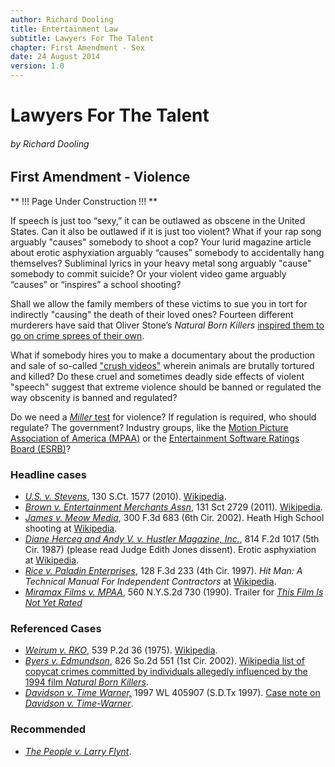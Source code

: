 ```yaml
---
author: Richard Dooling
title: Entertainment Law
subtitle: Lawyers For The Talent
chapter: First Amendment - Sex
date: 24 August 2014
version: 1.0
---
```


# Lawyers For The Talent

###### by Richard Dooling

## First Amendment - Violence

** !!! Page Under Construction !!! **

If speech is just too “sexy,” it can be outlawed as obscene in the United States. Can it also be outlawed if it is just too violent? What if your rap song arguably "causes" somebody to shoot a cop? Your lurid magazine article about erotic asphyxiation arguably “causes” somebody to accidentally hang themselves? Subliminal lyrics in your heavy metal song arguably "cause" somebody to commit suicide?  Or your violent video game arguably “causes” or “inspires” a school shooting? 

Shall we allow the family members of these victims to sue you in tort for indirectly "causing" the death of their loved ones? Fourteen different murderers have said that Oliver Stone’s *Natural Born Killers* [inspired them to go on crime sprees of their own][nbk]. 

What if somebody hires you to make a documentary about the production and sale of so-called ["crush videos"][stevens] wherein animals are brutally tortured and killed? Do these cruel and sometimes deadly side effects of violent "speech" suggest that extreme violence should be banned or regulated the way obscenity is banned and regulated?

Do we need a [*Miller* test][miller_test] for violence?  If regulation is required, who should regulate? The government? Industry groups, like the [Motion Picture Association of America (MPAA)][mpaa] or the [Entertainment Software Ratings Board (ESRB)][esrb]? 

### Headline cases

*   [*U.S. v.  Stevens*](http://lawschool.westlaw.com/shared/westlawRedirect.aspx?task=find\&cite=130+S.Ct.+1577\&appflag=67.12), 130 S.Ct. 1577 (2010).  [Wikipedia](http://en.wikipedia.org/wiki/United_States_v._Stevens).  
*   [*Brown v. Entertainment Merchants Assn*](http://lawschool.westlaw.com/shared/westlawRedirect.aspx?task=find&cite=131sct2729&appflag=67.12), 131 Sct 2729 (2011).  [Wikipedia](http://en.wikipedia.org/wiki/Brown_v._Entertainment_Merchants_Association).  
*   [*James v. Meow Media*](http://lawschool.westlaw.com/shared/westlawRedirect.aspx?task=find&cite=300f3d683&appflag=67.12), 300 F.3d 683 (6th Cir. 2002). Heath High School shooting at [Wikipedia](http://en.wikipedia.org/wiki/Heath_High_School_shooting).  
*   [*Diane Herceg and Andy V. v. Hustler Magazine, Inc.*](http://lawschool.westlaw.com/shared/westlawRedirect.aspx?task=find&cite=814f2d1017&appflag=67.12), 814 F.2d 1017 (5th Cir. 1987) (please read Judge Edith Jones dissent). Erotic asphyxiation at [Wikipedia](http://en.wikipedia.org/wiki/Erotic_asphyxiation).  
*   [*Rice v. Paladin Enterprises*](http://lawschool.westlaw.com/shared/westlawRedirect.aspx?task=find&cite=128f3d233&appflag=67.12), 128 F.3d 233 (4th Cir. 1997). *Hit Man: A Technical Manual For Independent Contractors* at [Wikipedia](http://en.wikipedia.org/wiki/Hit_Man:_A_Technical_Manual_for_Independent_Contractors).  
*   [*Miramax Films v.  MPAA*](http://lawschool.westlaw.com/shared/westlawRedirect.aspx?task=find&cite=560nys2d730&appflag=67.12), 560 N.Y.S.2d 730 (1990). Trailer for [*This Film Is Not Yet Rated*](http://www.youtube.com/watch?v=UTL3XMDwY0c)

### Referenced Cases

*   [*Weirum v.  RKO*](http://lawschool.westlaw.com/shared/westlawRedirect.aspx?task=find&cite=539+P.2d+36&appflag=67.12), 539 P.2d 36 (1975).  [Wikipedia](http://en.wikipedia.org/wiki/RKO_General#Notable_Legal_Case).  
*   [*Byers v.  Edmundson*](http://lawschool.westlaw.com/shared/westlawRedirect.aspx?task=find&cite=826+So.2d+551&appflag=67.12), 826 So.2d 551 (1st Cir. 2002). [Wikipedia list of copycat crimes committed by individuals allegedly influenced by the 1994 film *Natural Born Killers*](https://en.wikipedia.org/wiki/List_of_alleged_Natural_Born_Killers_copycat_crimes).  
*   [*Davidson v. Time Warner,*](http://lawschool.westlaw.com/shared/westlawRedirect.aspx?task=find&cite=1997+WL+405907&appflag=67.12) 1997 WL 405907 (S.D.Tx 1997). [Case note on *Davidson v.  Time-Warner*](http://tinyurl.com/ml5vvz8).

### Recommended

*  [*The People v. Larry Flynt*](http://en.wikipedia.org/wiki/The_People_vs._Larry_Flynt).

[miller_test]: http://en.wikipedia.org/wiki/Miller_test "The Miller Obscenity Test"
[esrb]: http://www.esrb.org/index-js.jsp "ESRB"
[stevens]: http://en.wikipedia.org/wiki/United_States_v._Stevens "U.S. v. Stevens"
[nbk]: https://en.wikipedia.org/wiki/List_of_alleged_Natural_Born_Killers_copycat_crimes "Copycat Crimes & Natural Born Killers"
[mpaa]: http://www.mpaa.org/ "MPAA"
